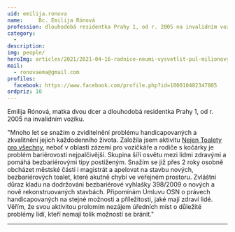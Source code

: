 ```yaml
---
uid: emilija.ronova
name:     Bc. Emilija Rónová
profession: dlouhodobá residentka Prahy 1, od r. 2005 na invalidním vozíku
category:
  - 
description: 
img: people/
heroImg: articles/2021/2021-04-16-radnice-neumi-vysvetlit-pul-milionovy-pro-valentu.jpg
mail:
  - ronovaema@gmail.com 
profiles:
  facebook: https://www.facebook.com/profile.php?id=100010482347805
ordpriz: 10
---
```


Emilija Rónová, matka dvou dcer a dlouhodobá residentka Prahy 1, od r. 2005 na invalidním vozíku. 

"Mnoho let se snažím o zviditelnění problému handicapovaných a zkvalitnění jejich každodenního života. Založila jsem aktivitu [Nejen Toalety pro všechny](https://www.facebook.com/groups/3004196863032041), neboť v oblasti zázemí pro vozíčkáře a rodiče s kočárky je problém bariérovosti nejpalčivější. Skupina šíří osvětu mezi lidmi zdravými a pomáhá bezbariérovými tipy postiženým. Snažím se již přes 2 roky osobně obcházet městské části i magistrát a apelovat na stavbu nových, bezbariérových toalet, které akutně chybí ve veřejném prostoru. Zvláštní důraz kladu na dodržováni bezbariérové vyhlašky 398/2009 o nových a nově rekonstruovaných stavbách. Připomínám Úmluvu OSN o právech handicapovaných na stejné možnosti a příležitosti, jaké mají zdraví lidé. Věřím, že svou aktivitou prolomím nezájem úředních míst o důležité problémy lidí, kteří nemají tolik možností se bránit."

---
